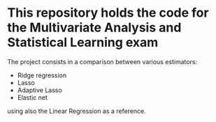 # This repository holds the code for the Multivariate Analysis and Statistical Learning exam

The project consists in a comparison between various estimators:  
- Ridge regression  
- Lasso  
- Adaptive Lasso  
- Elastic net

using also the Linear Regression as a reference.
